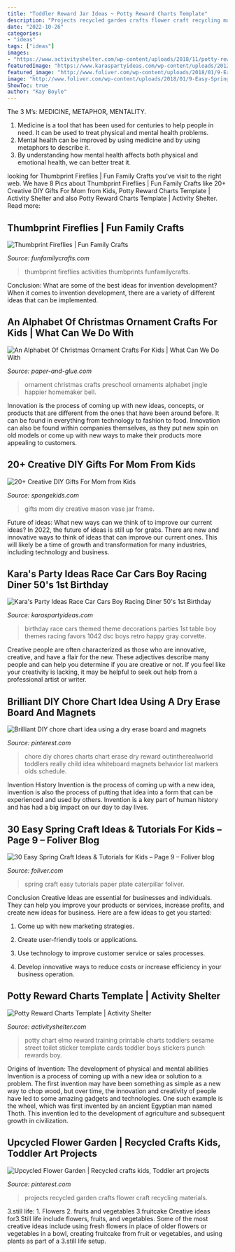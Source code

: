 ```yaml
---
title: "Toddler Reward Jar Ideas ~ Potty Reward Charts Template"
description: "Projects recycled garden crafts flower craft recycling materials"
date: "2022-10-26"
categories:
- "ideas"
tags: ["ideas"]
images:
- "https://www.activityshelter.com/wp-content/uploads/2018/11/potty-reward-chart-toddlers.jpg"
featuredImage: "https://www.karaspartyideas.com/wp-content/uploads/2012/12/DSC_1042_600x902.jpg"
featured_image: "http://www.foliver.com/wp-content/uploads/2018/01/9-Easy-Spring-Craft-Ideas-and-Tutorials-for-Kids.jpg"
image: "http://www.foliver.com/wp-content/uploads/2018/01/9-Easy-Spring-Craft-Ideas-and-Tutorials-for-Kids.jpg"
ShowToc: true
author: "Kay Boyle"
---
```



The 3 M’s: MEDICINE, METAPHOR, MENTALITY.
1. Medicine is a tool that has been used for centuries to help people in need. It can be used to treat physical and mental health problems.
2. Mental health can be improved by using medicine and by using metaphors to describe it.
3. By understanding how mental health affects both physical and emotional health, we can better treat it.

	

		
looking for Thumbprint Fireflies | Fun Family Crafts you've visit to the right web. We have 8 Pics about Thumbprint Fireflies | Fun Family Crafts like 20+ Creative DIY Gifts For Mom from Kids, Potty Reward Charts Template | Activity Shelter and also Potty Reward Charts Template | Activity Shelter. Read more:
		
    
## Thumbprint Fireflies | Fun Family Crafts

<img loading=lazy src="https://funfamilycrafts.com/wp-content/uploads/2013/07/DSC_0032.jpg" onerror="this.onerror=null;this.src='https://tse4.mm.bing.net/th?id=OIP.jmVP6Tj32lTAahaoXdRzgwHaKb&amp;pid=15.1';" alt="Thumbprint Fireflies | Fun Family Crafts">

_Source: funfamilycrafts.com_

>thumbprint fireflies activities thumbprints funfamilycrafts. 

	

Conclusion: What are some of the best ideas for invention development?
When it comes to invention development, there are a variety of different ideas that can be implemented.

    
## An Alphabet Of Christmas Ornament Crafts For Kids | What Can We Do With

<img loading=lazy src="http://1.bp.blogspot.com/-CMq7__XNy7o/VjexU7QO0PI/AAAAAAAAIAE/zGxow5lm2dI/s1600/A-to-Z-Ornaments-3.jpg" onerror="this.onerror=null;this.src='https://tse4.mm.bing.net/th?id=OIP.vZUVd68uGQxKkyTyE2DfAgHaHa&amp;pid=15.1';" alt="An Alphabet Of Christmas Ornament Crafts For Kids | What Can We Do With">

_Source: paper-and-glue.com_

>ornament christmas crafts preschool ornaments alphabet jingle happier homemaker bell. 

	

Innovation is the process of coming up with new ideas, concepts, or products that are different from the ones that have been around before. It can be found in everything from technology to fashion to food. Innovation can also be found within companies themselves, as they put new spin on old models or come up with new ways to make their products more appealing to customers.

    
## 20+ Creative DIY Gifts For Mom From Kids

<img loading=lazy src="https://spongekids.com/wp-content/uploads/2016/04/gifts-for-mom-from-kids/3-diy-gifts-for-mom-from-kids.jpg" onerror="this.onerror=null;this.src='https://tse4.mm.bing.net/th?id=OIP.cbGdO8zN46g98eCJDltriAHaQG&amp;pid=15.1';" alt="20+ Creative DIY Gifts For Mom from Kids">

_Source: spongekids.com_

>gifts mom diy creative mason vase jar frame. 

	

Future of ideas: What new ways can we think of to improve our current ideas?
In 2022, the future of ideas is still up for grabs. There are new and innovative ways to think of ideas that can improve our current ones. This will likely be a time of growth and transformation for many industries, including technology and business.

    
## Kara&#039;s Party Ideas Race Car Cars Boy Racing Diner 50&#039;s 1st Birthday

<img loading=lazy src="https://www.karaspartyideas.com/wp-content/uploads/2012/12/DSC_1042_600x902.jpg" onerror="this.onerror=null;this.src='https://tse2.mm.bing.net/th?id=OIP.O-eC0V2RHWLRBIlXLGwi6AHaLI&amp;pid=15.1';" alt="Kara&#039;s Party Ideas Race Car Cars Boy Racing Diner 50&#039;s 1st Birthday">

_Source: karaspartyideas.com_

>birthday race cars themed theme decorations parties 1st table boy themes racing favors 1042 dsc boys retro happy gray corvette. 

	

Creative people are often characterized as those who are innovative, creative, and have a flair for the new. These adjectives describe many people and can help you determine if you are creative or not. If you feel like your creativity is lacking, it may be helpful to seek out help from a professional artist or writer.

    
## Brilliant DIY Chore Chart Idea Using A Dry Erase Board And Magnets

<img loading=lazy src="https://i.pinimg.com/736x/30/69/cb/3069cbef77393a27591583a32d9d04f9.jpg" onerror="this.onerror=null;this.src='https://tse4.mm.bing.net/th?id=OIP.8xiFgrEQAGM1yvkXFPfw2AHaLG&amp;pid=15.1';" alt="Brilliant DIY chore chart idea using a dry erase board and magnets">

_Source: pinterest.com_

>chore diy chores charts chart erase dry reward outintherealworld toddlers really child idea whiteboard magnets behavior list markers olds schedule. 

	

Invention History
Invention is the process of coming up with a new idea, invention is also the process of putting that idea into a form that can be experienced and used by others. Invention is a key part of human history and has had a big impact on our day to day lives.

    
## 30 Easy Spring Craft Ideas &amp; Tutorials For Kids – Page 9 – Foliver Blog

<img loading=lazy src="http://www.foliver.com/wp-content/uploads/2018/01/9-Easy-Spring-Craft-Ideas-and-Tutorials-for-Kids.jpg" onerror="this.onerror=null;this.src='https://tse4.mm.bing.net/th?id=OIP.JvNbv-ADOTDn7f2b0uMVRgHaLG&amp;pid=15.1';" alt="30 Easy Spring Craft Ideas &amp; Tutorials for Kids – Page 9 – Foliver blog">

_Source: foliver.com_

>spring craft easy tutorials paper plate caterpillar foliver. 

	

Conclusion
Creative Ideas are essential for businesses and individuals. They can help you improve your products or services, increase profits, and create new ideas for business. Here are a few ideas to get you started:
1. Come up with new marketing strategies.

2. Create user-friendly tools or applications.

3. Use technology to improve customer service or sales processes.

4. Develop innovative ways to reduce costs or increase efficiency in your business operation.

    
## Potty Reward Charts Template | Activity Shelter

<img loading=lazy src="https://www.activityshelter.com/wp-content/uploads/2018/11/potty-reward-chart-toddlers.jpg" onerror="this.onerror=null;this.src='https://tse4.mm.bing.net/th?id=OIP.EQFi4bgudnMT4hRHJVA3aQHaF9&amp;pid=15.1';" alt="Potty Reward Charts Template | Activity Shelter">

_Source: activityshelter.com_

>potty chart elmo reward training printable charts toddlers sesame street toilet sticker template cards toddler boys stickers punch rewards boy. 

	

Origins of Invention: The development of physical and mental abilities
Invention is a process of coming up with a new idea or solution to a problem. The first invention may have been something as simple as a new way to chop wood, but over time, the innovation and creativity of people have led to some amazing gadgets and technologies. One such example is the wheel, which was first invented by an ancient Egyptian man named Thoth. This invention led to the development of agriculture and subsequent growth in civilization.

    
## Upcycled Flower Garden | Recycled Crafts Kids, Toddler Art Projects

<img loading=lazy src="https://i.pinimg.com/736x/91/e9/1e/91e91e55ac4d35fef77981d334212eee.jpg" onerror="this.onerror=null;this.src='https://tse4.mm.bing.net/th?id=OIP.miTAdBrK-YVif7buoAILggHaLG&amp;pid=15.1';" alt="Upcycled Flower Garden | Recycled crafts kids, Toddler art projects">

_Source: pinterest.com_

>projects recycled garden crafts flower craft recycling materials. 

	

3.still life: 1. Flowers 2. fruits and vegetables 3.fruitcake
Creative ideas for3.Still life include flowers, fruits, and vegetables. Some of the most creative ideas include using fresh flowers in place of older flowers or vegetables in a bowl, creating fruitcake from fruit or vegetables, and using plants as part of a 3.still life setup.

